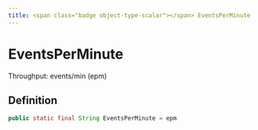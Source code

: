 ```yaml
---
title: <span class="badge object-type-scalar"></span> EventsPerMinute
---
```

# <span class="badge object-type-scalar"></span> EventsPerMinute

Throughput: events/min (epm)

## Definition

```java
public static final String EventsPerMinute = epm
```
